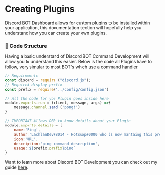 # Creating Plugins
Discord BOT Dashboard allows for custom plugins to be installed within your application, this documentation section will hopefully help you understand how you can create your own plugins.

### 📁 Code Structure
Having a basic understand of Discord BOT Command Development will allow you to understand this easier. Below is the code all Plugins have to follow, very simular to most BOT's which use a command handler.
```javascript
// Requirements
const discord = require ("discord.js");
// Required display prefix
const prefix = require('../config/config.json')

// All the code for you Plugin goes inside here
module.exports.run = (client, message, args) =>{
    message.channel.send ('pong!')
}

// IMPORTANT Allows DBD to know details about your Plugin
module.exports.details = {
    name:'Ping',
    author:'LachlanDev#8014 - Hotsuop#0000 who is now mantaing this projext',
    icon:'URL',
    description:'ping command description',
    usage:`${prefix.prefix}ping`
}
```
Want to learn more about Discord BOT Development you can check out my guide [here](https://blog.lachlan-dev.com/discord-bot-development-basics/).